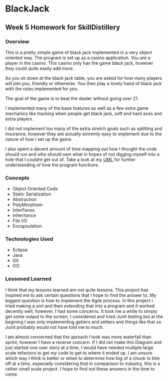 
# BlackJack
## Week 5 Homework for SkillDistillery
### Overview
This is a pretty simple game of black jack implemented in a very object oriented way. The program is set up as a casino application. You are a player in the casino. This casino only has the game black jack, however they could quite easily add more. 

As you sit down at the black jack table, you are asked for how many players will join you, friendly or otherwise. You then play a lovely hand of black jack with the rules implemented for you.

The goal of the game is to beat the dealer without going over 21.

I implemented many of the base features as well as a few extra game mechanics like tracking when people get black jack, soft and hard aces and extra players. 

I did not implement too many of the extra stretch goals such as splitting and insurance, however they are actually extremly easy to implement due to the nature of how I set up the game.

I also spent a decent amount of time mapping out how I thought the code should run and who should own what in hopes of not digging myself into a hole that I couldnt get out of. Take a look at my [UML](UML.pdf) for further understanding of how the program functions.

### Concepts
- Object Oriented Code
- Static Serialization
- Abstraction
- PolyMorphism
- InterFaces
- Inheritance
- File I/O
- Encapsulation

### Technologies Used
- Eclipse
- Java
- Git
- OO

### Lessoned Learned
I think that my lessons learned are not quite lessons. This project has inspired me to ask certain questions that I hope to find the answer to. My biggest question is how to implement the Agile process. In this project I tried making a uml and then extending that into a program and it worked decently well, however, I had some concerns. It took me a while to simply get some output to the screen, I considered and tried Junit testing but at the begining I was only implementing getters and setters and things like that so Junit probably would not have told me to much. 

I am almost concerned that the aproach I took was more waterfall than sprint, however I have a reverse concern. If I did not make this Diagram and just started one user story at a time, I would have needed multiple large scale refactors to get my code to get to where it ended up. I am unsure which way I think is better or when to determine how big of a chunk to bite off at a time, especially considering that in comparison to industry, this is a rather small scale project. I hope to find out these answers in the time to come.

